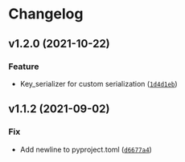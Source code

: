 # Changelog

<!--next-version-placeholder-->

## v1.2.0 (2021-10-22)
### Feature
* Key_serializer for custom serialization ([`1d4d1eb`](https://github.com/taylorhakes/python-redis-cache/commit/1d4d1eb24e2830a2c0cee509d65c9e9b772f08ff))

## v1.1.2 (2021-09-02)
### Fix
* Add newline to pyproject.toml ([`d6677a4`](https://github.com/taylorhakes/python-redis-cache/commit/d6677a4eb3890f384c4d7aeef9b1ebe8593636e1))
